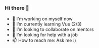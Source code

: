 ### Hi there 👋


- 🔭 I'm working on myself now
- 🌱 I’m currently learning Vue (2/3) 
- 👯 I’m looking to collaborate on mentors
- 🤔 I’m looking for help with a job
- 📫 How to reach me: Ask me :)


